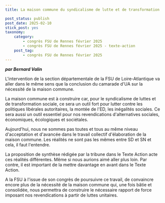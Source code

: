 ```yaml
---
title: La maison commune du syndicalisme de lutte et de transformation sociale est à construire

post_status: publish
post_date: 2025-02-10
stick_post: yes
taxonomy:
    category:
        - congrès FSU de Rennes février 2025
        - congrès FSU de Rennes février 2025 - texte-action
    post_tag:
        - congrès FSU de Rennes février 2025
---
```


***par Bernard Valin***

L'intervention de la section départementale de la FSU de Loire-Atlantique va aller dans le même sens que la conclusion du camarade d'UA sur la nécessité de la maison commune.

La maison commune est à construire car, pour le syndicalisme de luttes et de transformation sociale, ce sera un outil fort pour lutter contre les politiques libérales autoritaires, la montée de l'ED, les inégalités sociales. Ce sera aussi un outil essentiel pour nos revendications d'alternatives sociales, économiques, écologiques et sociétales.

Aujourd'hui, nous ne sommes pas toutes et tous au même niveau d'acceptation et d'avancée dans le travail collectif d'élaboration de la maison commune. Les réalités ne sont pas les mêmes entre SD et SN et cela, il faut l'entendre.

La proposition de synthèse rédigée par la tribune dans le Texte Action acte ces réalités différentes. Même si nous aurions aimé aller plus loin. Par contre, il est important de la mettre davantage en avant dans le Texte Action.

A la FSU à l'issue de son congrès de poursuivre ce travail, de convaincre encore plus de la nécessité de la maison commune qui, une fois bâtie et consolidée, nous permettra de construire le nécessaire rapport de force imposant nos revendications à partir de luttes unitaires.
